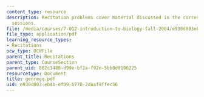 ```yaml
---
content_type: resource
description: Recitation problems cover material discussed in the corresponding lecture
  sessions.
file: /media/courses/7-012-introduction-to-biology-fall-2004/e930d803eb4bef09b7702daaf9ffec56_genregq.pdf
file_type: application/pdf
learning_resource_types:
- Recitations
ocw_type: OCWFile
parent_title: Recitations
parent_type: CourseSection
parent_uid: 862c3488-d99e-bf2a-f92e-5bb0d0196225
resourcetype: Document
title: genregq.pdf
uid: e930d803-eb4b-ef09-b770-2daaf9ffec56
---
```

